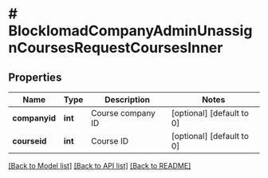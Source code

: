 # # BlockIomadCompanyAdminUnassignCoursesRequestCoursesInner

## Properties

Name | Type | Description | Notes
------------ | ------------- | ------------- | -------------
**companyid** | **int** | Course company ID | [optional] [default to 0]
**courseid** | **int** | Course ID | [optional] [default to 0]

[[Back to Model list]](../../README.md#models) [[Back to API list]](../../README.md#endpoints) [[Back to README]](../../README.md)
